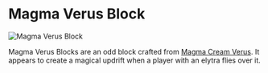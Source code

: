 # Magma Verus Block

![Magma Verus Block](block:betterwithaddons:elytra_magma@0)

Magma Verus Blocks are an odd block crafted from [Magma Cream Verus](../items/magmaverus.md). It appears to create a magical updrift when a player with an elytra flies over it.
